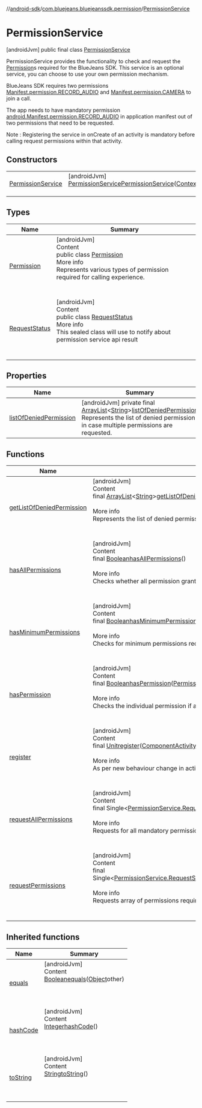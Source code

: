 //[android-sdk](../../../index.md)/[com.bluejeans.bluejeanssdk.permission](../index.md)/[PermissionService](index.md)



# PermissionService  
 [androidJvm] public final class [PermissionService](index.md)

PermissionService provides the functionality to check and request the [Permission](-permission/index.md)s required for the BlueJeans SDK. This service is an optional service, you can choose to use your own permission mechanism.</p>



BlueJeans SDK requires two permissions [Manifest.permission.RECORD_AUDIO](https://developer.android.com/reference/kotlin/android/Manifest.permission.html#record_audio) and [Manifest.permission.CAMERA](https://developer.android.com/reference/kotlin/android/Manifest.permission.html#camera) to join a call.</p>



The app needs to have mandatory permission [android.Manifest.permission.RECORD_AUDIO](https://developer.android.com/reference/kotlin/android/Manifest.permission.html#record_audio) in application manifest out of two permissions that need to be requested.</p>



Note : Registering the service in onCreate of an activity is mandatory before calling request permissions within that activity.</p>

   


## Constructors  
  
| | |
|---|---|
| <a name="com.bluejeans.bluejeanssdk.permission/PermissionService/PermissionService/#android.content.Context/PointingToDeclaration/"></a>[PermissionService](-permission-service.md)| <a name="com.bluejeans.bluejeanssdk.permission/PermissionService/PermissionService/#android.content.Context/PointingToDeclaration/"></a> [androidJvm] [PermissionService](index.md)[PermissionService](-permission-service.md)([Context](https://developer.android.com/reference/kotlin/android/content/Context.html)context)  <br>   <br>|


## Types  
  
|  Name |  Summary | 
|---|---|
| <a name="com.bluejeans.bluejeanssdk.permission/PermissionService.Permission///PointingToDeclaration/"></a>[Permission](-permission/index.md)| <a name="com.bluejeans.bluejeanssdk.permission/PermissionService.Permission///PointingToDeclaration/"></a>[androidJvm]  <br>Content  <br>public class [Permission](-permission/index.md)  <br>More info  <br>Represents various types of permission required for calling experience.  <br><br><br>|
| <a name="com.bluejeans.bluejeanssdk.permission/PermissionService.RequestStatus///PointingToDeclaration/"></a>[RequestStatus](-request-status/index.md)| <a name="com.bluejeans.bluejeanssdk.permission/PermissionService.RequestStatus///PointingToDeclaration/"></a>[androidJvm]  <br>Content  <br>public class [RequestStatus](-request-status/index.md)  <br>More info  <br>This sealed class will use to notify about permission service api result  <br><br><br>|


## Properties  
  
|  Name |  Summary | 
|---|---|
| <a name="com.bluejeans.bluejeanssdk.permission/PermissionService/listOfDeniedPermission/#/PointingToDeclaration/"></a>[listOfDeniedPermission](index.md#85092368%2FProperties%2F-435046686)| <a name="com.bluejeans.bluejeanssdk.permission/PermissionService/listOfDeniedPermission/#/PointingToDeclaration/"></a> [androidJvm] private final [ArrayList](https://developer.android.com/reference/kotlin/java/util/ArrayList.html)<[String](https://developer.android.com/reference/kotlin/java/lang/String.html)>[listOfDeniedPermission](index.md#85092368%2FProperties%2F-435046686)  <br>Represents the list of denied permission in case multiple permissions are requested.   <br>|


## Functions  
  
|  Name |  Summary | 
|---|---|
| <a name="com.bluejeans.bluejeanssdk.permission/PermissionService/getListOfDeniedPermission/#/PointingToDeclaration/"></a>[getListOfDeniedPermission](get-list-of-denied-permission.md)| <a name="com.bluejeans.bluejeanssdk.permission/PermissionService/getListOfDeniedPermission/#/PointingToDeclaration/"></a>[androidJvm]  <br>Content  <br>final [ArrayList](https://developer.android.com/reference/kotlin/java/util/ArrayList.html)<[String](https://developer.android.com/reference/kotlin/java/lang/String.html)>[getListOfDeniedPermission](get-list-of-denied-permission.md)()  <br>  <br>More info  <br>Represents the list of denied permission in case multiple permissions are requested.  <br><br><br>|
| <a name="com.bluejeans.bluejeanssdk.permission/PermissionService/hasAllPermissions/#/PointingToDeclaration/"></a>[hasAllPermissions](has-all-permissions.md)| <a name="com.bluejeans.bluejeanssdk.permission/PermissionService/hasAllPermissions/#/PointingToDeclaration/"></a>[androidJvm]  <br>Content  <br>final [Boolean](https://developer.android.com/reference/kotlin/java/lang/Boolean.html)[hasAllPermissions](has-all-permissions.md)()  <br>  <br>More info  <br>Checks whether all permission granted for a complete audio video calling experience.  <br><br><br>|
| <a name="com.bluejeans.bluejeanssdk.permission/PermissionService/hasMinimumPermissions/#/PointingToDeclaration/"></a>[hasMinimumPermissions](has-minimum-permissions.md)| <a name="com.bluejeans.bluejeanssdk.permission/PermissionService/hasMinimumPermissions/#/PointingToDeclaration/"></a>[androidJvm]  <br>Content  <br>final [Boolean](https://developer.android.com/reference/kotlin/java/lang/Boolean.html)[hasMinimumPermissions](has-minimum-permissions.md)()  <br>  <br>More info  <br>Checks for minimum permissions required to join a meeting  <br><br><br>|
| <a name="com.bluejeans.bluejeanssdk.permission/PermissionService/hasPermission/#com.bluejeans.bluejeanssdk.permission.PermissionService.Permission/PointingToDeclaration/"></a>[hasPermission](has-permission.md)| <a name="com.bluejeans.bluejeanssdk.permission/PermissionService/hasPermission/#com.bluejeans.bluejeanssdk.permission.PermissionService.Permission/PointingToDeclaration/"></a>[androidJvm]  <br>Content  <br>final [Boolean](https://developer.android.com/reference/kotlin/java/lang/Boolean.html)[hasPermission](has-permission.md)([PermissionService.Permission](-permission/index.md)permission)  <br>  <br>More info  <br>Checks the individual permission if already granted.  <br><br><br>|
| <a name="com.bluejeans.bluejeanssdk.permission/PermissionService/register/#androidx.activity.ComponentActivity/PointingToDeclaration/"></a>[register](register.md)| <a name="com.bluejeans.bluejeanssdk.permission/PermissionService/register/#androidx.activity.ComponentActivity/PointingToDeclaration/"></a>[androidJvm]  <br>Content  <br>final [Unit](https://kotlinlang.org/api/latest/jvm/stdlib/kotlin/-unit/index.html)[register](register.md)([ComponentActivity](https://developer.android.com/reference/kotlin/androidx/activity/ComponentActivity.html)componentActivity)  <br>  <br>More info  <br>As per new behaviour change in activity result api.  <br><br><br>|
| <a name="com.bluejeans.bluejeanssdk.permission/PermissionService/requestAllPermissions/#/PointingToDeclaration/"></a>[requestAllPermissions](request-all-permissions.md)| <a name="com.bluejeans.bluejeanssdk.permission/PermissionService/requestAllPermissions/#/PointingToDeclaration/"></a>[androidJvm]  <br>Content  <br>final Single<[PermissionService.RequestStatus](-request-status/index.md)>[requestAllPermissions](request-all-permissions.md)()  <br>  <br>More info  <br>Requests for all mandatory permissions which are required for the SDK.  <br><br><br>|
| <a name="com.bluejeans.bluejeanssdk.permission/PermissionService/requestPermissions/#kotlin.Array[com.bluejeans.bluejeanssdk.permission.PermissionService.Permission]/PointingToDeclaration/"></a>[requestPermissions](request-permissions.md)| <a name="com.bluejeans.bluejeanssdk.permission/PermissionService/requestPermissions/#kotlin.Array[com.bluejeans.bluejeanssdk.permission.PermissionService.Permission]/PointingToDeclaration/"></a>[androidJvm]  <br>Content  <br>final Single<[PermissionService.RequestStatus](-request-status/index.md)>[requestPermissions](request-permissions.md)([Array](https://kotlinlang.org/api/latest/jvm/stdlib/kotlin/-array/index.html)<[PermissionService.Permission](-permission/index.md)>permissionsArray)  <br>  <br>More info  <br>Requests array of  permissions required for androidx [ComponentActivity](https://developer.android.com/reference/kotlin/androidx/activity/ComponentActivity.html).  <br><br><br>|


## Inherited functions  
  
|  Name |  Summary | 
|---|---|
| <a name="kotlin/PermissionService/equals/#kotlin.Any?/PointingToDeclaration/"></a>[equals](index.md#-1136210277%2FFunctions%2F-435046686)| <a name="kotlin/PermissionService/equals/#kotlin.Any?/PointingToDeclaration/"></a>[androidJvm]  <br>Content  <br>[Boolean](https://developer.android.com/reference/kotlin/java/lang/Boolean.html)[equals](index.md#-1136210277%2FFunctions%2F-435046686)([Object](https://developer.android.com/reference/kotlin/java/lang/Object.html)other)  <br>  <br><br><br>|
| <a name="kotlin/PermissionService/hashCode/#/PointingToDeclaration/"></a>[hashCode](index.md#-1696829461%2FFunctions%2F-435046686)| <a name="kotlin/PermissionService/hashCode/#/PointingToDeclaration/"></a>[androidJvm]  <br>Content  <br>[Integer](https://developer.android.com/reference/kotlin/java/lang/Integer.html)[hashCode](index.md#-1696829461%2FFunctions%2F-435046686)()  <br>  <br><br><br>|
| <a name="kotlin/PermissionService/toString/#/PointingToDeclaration/"></a>[toString](index.md#-1874995526%2FFunctions%2F-435046686)| <a name="kotlin/PermissionService/toString/#/PointingToDeclaration/"></a>[androidJvm]  <br>Content  <br>[String](https://developer.android.com/reference/kotlin/java/lang/String.html)[toString](index.md#-1874995526%2FFunctions%2F-435046686)()  <br>  <br><br><br>|

